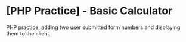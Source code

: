 # [PHP Practice] - Basic Calculator
PHP practice, adding two user submitted form numbers and displaying them to the client.
